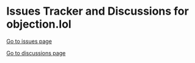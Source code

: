 # Issues Tracker and Discussions for objection.lol

[Go to issues page](https://github.com/objection-lol/website/issues)

[Go to discussions page](https://github.com/objection-lol/website/discussions)
